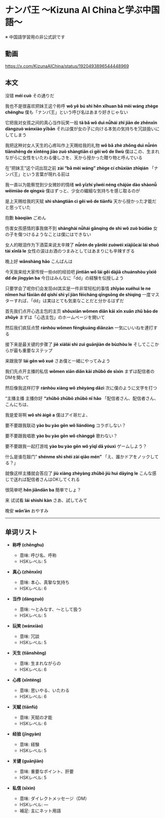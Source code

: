 # ナンパ王 〜Kizuna AI Chinaと学ぶ中国語〜
※ 中国語学習用の非公式訳です

## 動画
https://x.com/KizunaAIChina/status/1920493896544448969

## 本文

没错
**méi cuò**
その通りだ

我也不是很喜欢把妹王这个称呼
**wǒ yě bú shì hěn xǐhuan bǎ mèi wáng zhège chēnghu**
僕も「ナンパ王」という呼び名はあまり好きじゃない

它把我对女孩之间的真心当作玩笑一般
**tā bǎ wǒ duì nǚhái zhī jiān de zhēnxīn dàngzuò wánxiào yībān**
それは僕が女の子に向ける本気の気持ちを冗談扱いにしてしまう

我把这种对女人天生的心疼叫作上天赐给我的礼物
**wǒ bǎ zhè zhǒng duì nǚrén tiānshēng de xīnténg jiào zuò shàngtiān cì gěi wǒ de lǐwù**
僕はこの、生まれながらに女性をいたわる優しさを、天から授かった贈り物と呼んでいる

在“把妹王”这个词出现之前
**zài “bǎ mèi wáng” zhège cí chūxiàn zhīqián**
「ナンパ王」という言葉が現れる前は

我一直以为能察觉到少女微妙的情绪
**wǒ yīzhí yǐwéi néng chájúe dào shàonǚ wēimiào de qíngxù**
僕はずっと、少女の繊細な気持ちを感じ取るのが

是上天赐给我的天赋
**shì shàngtiān cì gěi wǒ de tiānfù**
天から授かった才能だと思っていた

抱歉
**bàoqiàn**
ごめん

伤害女孩感情的事我做不到
**shānghài nǚhái gǎnqíng de shì wǒ zuò búdào**
女の子を傷つけるようなことは僕にはできない

女人的眼泪作为下酒菜来说太辛辣了
**nǚrén de yǎnlèi zuòwéi xiàjiǔcài lái shuō tài xīnlà le**
女性の涙はお酒のつまみとしてはあまりにも辛辣すぎる

晚上好
**wǎnshàng hǎo**
こんばんは

今天我来给大家传授一些dd的经验吧
**jīntiān wǒ lái gěi dàjiā chuánshòu yīxiē dd de jīngyàn ba**
今日はみんなに「dd」の経験を伝授しよう

只要学会了呢你们会发现dd其实是一件非常轻松的事情
**zhǐyào xuéhuì le ne nǐmen huì fāxiàn dd qíshí shì yī jiàn fēicháng qīngsōng de shìqing**
一度マスターすれば、「dd」は実はとても気楽なことだと分かるはずだ

首先我们点开心选主包的主页
**shǒuxiān wǒmen diǎn kāi xīn xuǎn zhǔ bāo de zhǔyè**
まずは「心选主包」のホームページを開いて

然后我们疯狂点赞
**ránhòu wǒmen fēngkuáng diǎnzàn**
一気にいいねを連打する

接下来是最关键的步骤了
**jiē xiàlái shì zuì guānjiàn de bùzhòu le**
そしてここからが最も重要なステップ

来跟我学
**lái gēn wǒ xué**
さあ僕と一緒にやってみよう

我们先点开主播的私信
**wǒmen xiān diǎn kāi zhǔbō de sīxìn**
まずは配信者のDMを開いて

然后像我这样打字
**ránhòu xiàng wǒ zhèyàng dǎzì**
次に僕のように文字を打つ

“主播主播 主播你好
**“zhǔbō zhǔbō zhǔbō nǐ hǎo**
「配信者さん、配信者さん、こんにちは、

我是爱哥啊
**wǒ shì àigē a**
僕はアイ哥だよ、

要不要跟我联动
**yào bu yào gēn wǒ liándòng**
コラボしない？

要不要跟我唱歌
**yào bu yào gēn wǒ chànggē**
歌わない？

要不要跟我一起打游戏
**yào bu yào gēn wǒ yīqǐ dǎ yóuxì**
ゲームしよう？

什么是谁在敲门”
**shénme shì shéi zài qiāo mén”**
「え、誰かドアをノックしてる？」

就像这样主播就会答应了
**jiù xiàng zhèyàng zhǔbō jiù huì dāying le**
こんな感じで送れば配信者さんはOKしてくれる

很简单吧
**hěn jiǎndān ba**
簡単でしょ？

来 试试看
**lái shìshi kàn**
さあ、試してみて

晚安
**wǎn’ān**
おやすみ

---

## 单词リスト

* **称呼 (chēnghu)**

  * 意味: 呼び名、呼称
  * HSKレベル: 5

* **真心 (zhēnxīn)**

  * 意味: 本心、真摯な気持ち
  * HSKレベル: 6

* **当作 (dàngzuò)**

  * 意味: ～とみなす、～として扱う
  * HSKレベル: 5

* **玩笑 (wánxiào)**

  * 意味: 冗談
  * HSKレベル: 5

* **天生 (tiānshēng)**

  * 意味: 生まれながらの
  * HSKレベル: 6

* **心疼 (xīnténg)**

  * 意味: 思いやる、いたわる
  * HSKレベル: 6

* **天赋 (tiānfù)**

  * 意味: 天賦の才能
  * HSKレベル: 6

* **经验 (jīngyàn)**

  * 意味: 経験
  * HSKレベル: 5

* **关键 (guānjiàn)**

  * 意味: 重要なポイント、肝要
  * HSKレベル: 5

* **私信 (sīxìn)**

  * 意味: ダイレクトメッセージ（DM）
  * HSKレベル: —
  * 補足: 主にネット用語
